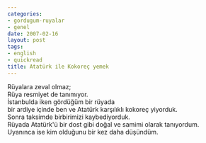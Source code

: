 ```yaml
---
categories:
- gordugum-ruyalar
- genel
date: 2007-02-16
layout: post
tags:
- english
- quickread
title: Atatürk ile Kokoreç yemek
---
```


Rüyalara zeval olmaz;  
Rüya resmiyet de tanımıyor.  
İstanbulda iken gördüğüm bir rüyada  
bir ardiye içinde ben ve Atatürk karşılıklı kokoreç yiyorduk.  
Sonra taksimde birbirimizi kaybediyorduk.  
Rüyada Atatürk'ü bir dost gibi doğal ve samimi olarak tanıyordum.  
Uyanınca ise kim olduğunu bir kez daha düşündüm.
